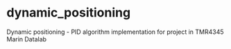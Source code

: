 # dynamic_positioning
Dynamic positioning - PID algorithm implementation for project in TMR4345 Marin Datalab
